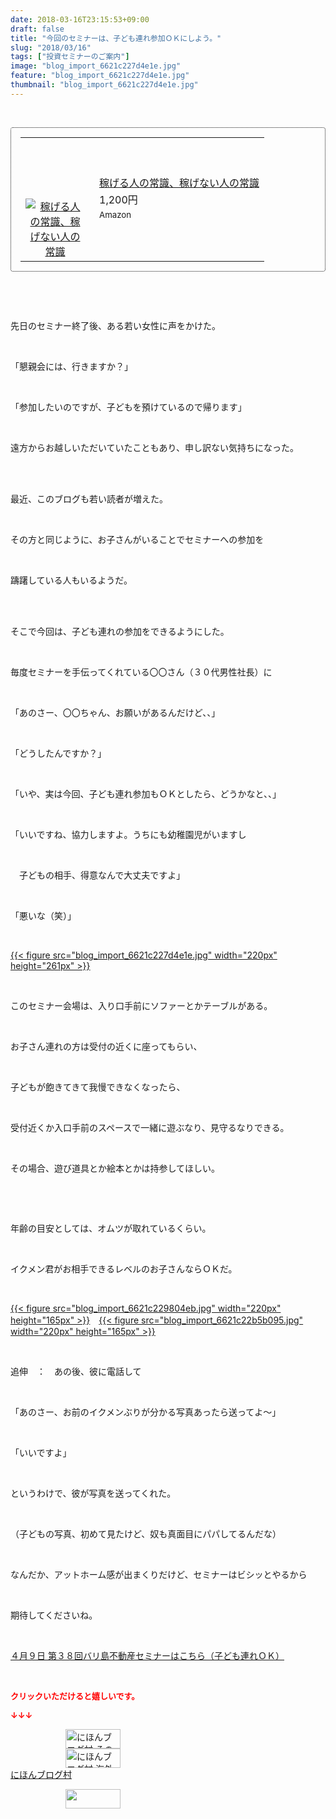 ```yaml
---
date: 2018-03-16T23:15:53+09:00
draft: false
title: "今回のセミナーは、子ども連れ参加ＯＫにしよう。"
slug: "2018/03/16"
tags: ["投資セミナーのご案内"]
image: "blog_import_6621c227d4e1e.jpg"
feature: "blog_import_6621c227d4e1e.jpg"
thumbnail: "blog_import_6621c227d4e1e.jpg"
---
```

<p> </p><div contenteditable="false" style="padding: 15px; border-radius: 4px; border: 1px dotted currentColor; border-image: none;"><table border="0" cellpadding="0" cellspacing="0" style="margin: 0px; table-layout: fixed;" width="100%">	<tbody width="100%">		<tr>			<td aligin="center" style="vertical-align: middle;" width="95"><span style="text-align: center; display: block;"><a href="affiliate.do?affiliateId=37079651" alt0="BlogAffiliate" target="_blank" rel="nofollow"><img alt="稼げる人の常識、稼げない人の常識" border="0" data-img="affiliate" src="data:image/svg+xml;charset=utf-8,%3Csvg%20xmlns%3D%22http%3A%2F%2Fwww.w3.org%2F2000%2Fsvg%22%20title%3D%22Placeholder%20for%20Images%22%20role%3D%22presentation%22%20viewBox%3D%220%200%201%201%22%20%2F%3E" style="margin: 0px; vertical-align: middle; max-width: 95px;" data-src="https://images-fe.ssl-images-amazon.com/images/I/51Ft8zEBpkL._SL160_.jpg"/><noscript><img alt="稼げる人の常識、稼げない人の常識" border="0" data-img="affiliate" src="https://images-fe.ssl-images-amazon.com/images/I/51Ft8zEBpkL._SL160_.jpg" style="margin: 0px; vertical-align: middle; max-width: 95px;"></noscript></a></span></td>			<td style="line-height: 1.5; padding-left: 15px; vertical-align: middle;"><a href="affiliate.do?affiliateId=37079651" alt0="BlogAffiliate" target="_blank" rel="nofollow">稼げる人の常識、稼げない人の常識</a>			<div style="padding: 3px 0px;">1,200円</div>			<div style="font-size: 0.83em;">Amazon</div></td>		</tr>	</tbody></table></div><p> </p><p> </p><p>先日のセミナー終了後、ある若い女性に声をかけた。</p><p> </p><p>「懇親会には、行きますか？」</p><p> </p><p>「参加したいのですが、子どもを預けているので帰ります」</p><p> </p><p>遠方からお越しいただいていたこともあり、申し訳ない気持ちになった。</p><p> </p><p><br/>最近、このブログも若い読者が増えた。</p><p> </p><p>その方と同じように、お子さんがいることでセミナーへの参加を</p><p> </p><p>躊躇している人もいるようだ。</p><p> </p><p><br/>そこで今回は、子ども連れの参加をできるようにした。</p><p> </p><p>毎度セミナーを手伝ってくれている〇〇さん（３０代男性社長）に</p><p> </p><p>「あのさー、〇〇ちゃん、お願いがあるんだけど、、」</p><p> </p><p>「どうしたんですか？」</p><p> </p><p>「いや、実は今回、子ども連れ参加もＯＫとしたら、どうかなと、、」</p><p> </p><p>「いいですね、協力しますよ。うちにも幼稚園児がいますし</p><p> </p><p>　子どもの相手、得意なんで大丈夫ですよ」</p><p> </p><p>「悪いな（笑）」</p><p> </p><p><a href="blog_import_6621c227d4e1e.jpg">{{< figure src="blog_import_6621c227d4e1e.jpg" width="220px" height="261px" >}}</a></p><p> </p><p>このセミナー会場は、入り口手前にソファーとかテーブルがある。</p><p> </p><p>お子さん連れの方は受付の近くに座ってもらい、</p><p> </p><p>子どもが飽きてきて我慢できなくなったら、</p><p> </p><p>受付近くか入口手前のスペースで一緒に遊ぶなり、見守るなりできる。</p><p> </p><p>その場合、遊び道具とか絵本とかは持参してほしい。</p><p> </p><p> </p><p>年齢の目安としては、オムツが取れているくらい。</p><p> </p><p>イクメン君がお相手できるレベルのお子さんならＯＫだ。</p><p> </p><p><a href="blog_import_6621c229804eb.jpg">{{< figure src="blog_import_6621c229804eb.jpg" width="220px" height="165px" >}}</a>　<a href="blog_import_6621c22b5b095.jpg">{{< figure src="blog_import_6621c22b5b095.jpg" width="220px" height="165px" >}}</a></p><p> </p><p>追伸　：　あの後、彼に電話して</p><p> </p><p>「あのさー、お前のイクメンぶりが分かる写真あったら送ってよ～」</p><p> </p><p>「いいですよ」</p><p> </p><p>というわけで、彼が写真を送ってくれた。</p><p> </p><p>（子どもの写真、初めて見たけど、奴も真面目にパパしてるんだな）</p><p> </p><p>なんだか、アットホーム感が出まくりだけど、セミナーはビシッとやるから</p><p> </p><p>期待してくださいね。</p><p> </p><p><span style="text-decoration: underline;"><a href="iin.co.jp" target="_blank">４月９日 第３８回バリ島不動産セミナーはこちら（子ども連れＯＫ）</a></span></p><p> </p><p><font color="#ff0000" size="2"><strong>クリックいただけると嬉しいです。</strong></font></p><p><font color="#ff0000" size="2"><strong>↓↓↓</strong></font></p><p><a href="ranking.html?p_cid=01260127" id="&amp;blogmura_banner" target="_blank"><img alt="にほんブログ村 その他生活ブログ 不動産投資へ" border="0" height="31" src="data:image/svg+xml;charset=utf-8,%3Csvg%20xmlns%3D%22http%3A%2F%2Fwww.w3.org%2F2000%2Fsvg%22%20title%3D%22Placeholder%20for%20Images%22%20role%3D%22presentation%22%20viewBox%3D%220%200%2088%2031%22%20%2F%3E" width="88" data-src="https://img-proxy.blog-video.jp/images?url=http%3A%2F%2Flife.blogmura.com%2Fhudousantoushi%2Fimg%2Fhudousantoushi88_31.gif" style="aspect-ratio: auto 88 / 31;"/><noscript><img alt="にほんブログ村 その他生活ブログ 不動産投資へ" border="0" height="31" src="https://img-proxy.blog-video.jp/images?url=http%3A%2F%2Flife.blogmura.com%2Fhudousantoushi%2Fimg%2Fhudousantoushi88_31.gif" width="88"></noscript></a><br/><a href="ranking.html?p_cid=01260127" target="_blank"><img alt="にほんブログ村 海外生活ブログ バリ島情報へ" border="0" height="31" src="data:image/svg+xml;charset=utf-8,%3Csvg%20xmlns%3D%22http%3A%2F%2Fwww.w3.org%2F2000%2Fsvg%22%20title%3D%22Placeholder%20for%20Images%22%20role%3D%22presentation%22%20viewBox%3D%220%200%2088%2031%22%20%2F%3E" width="88" data-src="https://img-proxy.blog-video.jp/images?url=http%3A%2F%2Foverseas.blogmura.com%2Fbali%2Fimg%2Fbali88_31.gif" style="aspect-ratio: auto 88 / 31;"/><noscript><img alt="にほんブログ村 海外生活ブログ バリ島情報へ" border="0" height="31" src="https://img-proxy.blog-video.jp/images?url=http%3A%2F%2Foverseas.blogmura.com%2Fbali%2Fimg%2Fbali88_31.gif" width="88"></noscript></a><br/><a href="ranking.html?p_cid=01260127" target="_blank">にほんブログ村</a></p><p><a href="link.php?1804582" title="人気ブログランキングへ"><img border="0" height="31" src="data:image/svg+xml;charset=utf-8,%3Csvg%20xmlns%3D%22http%3A%2F%2Fwww.w3.org%2F2000%2Fsvg%22%20title%3D%22Placeholder%20for%20Images%22%20role%3D%22presentation%22%20viewBox%3D%220%200%2088%2031%22%20%2F%3E" width="88" data-src="https://blog.with2.net/img/banner/banner_22.gif" style="aspect-ratio: auto 88 / 31;"/><noscript><img border="0" height="31" src="https://blog.with2.net/img/banner/banner_22.gif" width="88"></noscript></a></p><p> </p>

